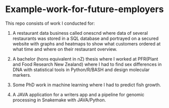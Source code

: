 # Example-work-for-future-employers
This repo consists of work I conducted for: 

1. A restaurant data business called onescnd where data of several restaurants was stored in a SQL database and portrayed on a secured website with graphs and heatmaps to show what customers ordered at what time and where on their restaurant overview.

2. A bachelor (hons equivalent in nZ) thesis where I worked at PFR(Plant and Food Research New Zealand) where I had to find sex differences in DNA with statistical tools in Python/R/BASH and design molecular markers. 

3. Some PhD work in machine learning where I had to predict fish growth.

4. A JAVA application for a writers app and a pipeline for genomic processing in Snakemake with JAVA/Python.
